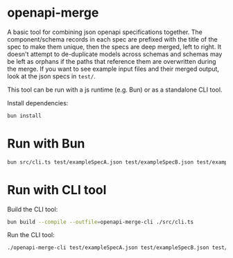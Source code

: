 # openapi-merge

A basic tool for combining json openapi specifications together. The component/schema records in each spec are prefixed with the title of the spec to make them unique, then the specs are deep merged, left to right. It doesn't attempt to de-duplicate models across schemas and schemas may be left as orphans if the paths that reference them are overwritten during the merge. If you want to see example input files and their merged output, look at the json specs in `test/`.

This tool can be run with a js runtime (e.g. Bun) or as a standalone CLI tool.


Install dependencies:

```bash
bun install
```

# Run with Bun

```bash
bun src/cli.ts test/exampleSpecA.json test/exampleSpecB.json test/exampleSpecC.json > output.json
```

# Run with CLI tool

Build the CLI tool:

```bash
bun build --compile --outfile=openapi-merge-cli ./src/cli.ts
```

Run the CLI tool:

```bash
./openapi-merge-cli test/exampleSpecA.json test/exampleSpecB.json test/exampleSpecC.json > output.json
```


